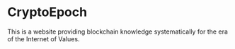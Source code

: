# CryptoEpoch
This is a website providing blockchain knowledge systematically for the era of the Internet of Values.
